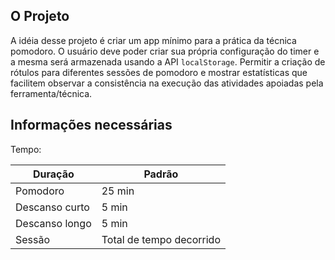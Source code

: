 ## O Projeto

A idéia desse projeto é criar um app mínimo para a prática da técnica pomodoro.
O usuário deve poder criar sua própria configuração do timer e a mesma será armazenada usando a API `localStorage`. Permitir a criação de rótulos para diferentes sessões de pomodoro e mostrar estatísticas que facilitem observar a consistência na execução das atividades apoiadas pela ferramenta/técnica.

## Informações necessárias

Tempo:

| Duração        | Padrão                   |
| -------------- | ------------------------ |
| Pomodoro       | 25 min                   |
| Descanso curto | 5 min                    |
| Descanso longo | 5 min                    |
| Sessão         | Total de tempo decorrido |
